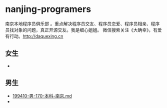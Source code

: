 # nanjing-programers
南京本地程序员俱乐部 。重点解决程序员交友、程序员恋爱、程序员相亲、程序员找对象的问题，真正开源交友。我是细心姐姐。 微信搜索关注《大确幸》，有爱有行动。http://daquexing.cn



## 女生
* 

## 男生
	
*  [199410-男-170-本科-南京.md](./boys/199410-男-170-本科-南京.md)
* 	

